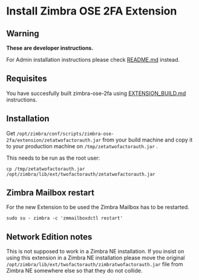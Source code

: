 # Install Zimbra OSE 2FA Extension

## Warning

**These are developer instructions.**

For Admin installation instructions please check [README.md](README.md) instead.

## Requisites

You have succesfully built zimbra-ose-2fa using [EXTENSION_BUILD.md](EXTENSION_BUILD.md) instructions.

## Installation

Get `/opt/zimbra/conf/scripts/zimbra-ose-2fa/extension/zetatwofactorauth.jar` from your build machine and copy it to your production machine on `/tmp/zetatwofactorauth.jar` .

This needs to be run as the root user:

```
cp /tmp/zetatwofactorauth.jar /opt/zimbra/lib/ext/twofactorauth/zetatwofactorauth.jar
```

## Zimbra Mailbox restart

For the new Extension to be used the Zimbra Mailbox has to be restarted.

```
sudo su - zimbra -c 'zmmailboxdctl restart'
```

## Network Edition notes

This is not supposed to work in a Zimbra NE installation.
If you insist on using this extension in a Zimbra NE installation please move the original `/opt/zimbra/lib/ext/twofactorauth/zimbratwofactorauth.jar` file from Zimbra NE somewhere else so that they do not collide.

